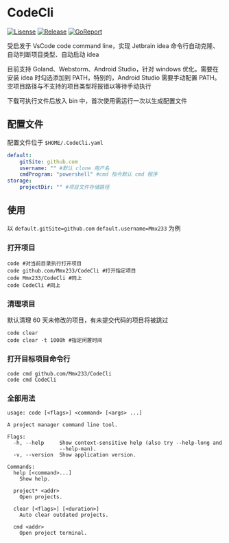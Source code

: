 # CodeCli

[![Lisense](https://img.shields.io/github/license/Mmx233/CodeCli)](https://github.com/Mmx233/CodeCli/blob/main/LICENSE)
[![Release](https://img.shields.io/github/v/release/Mmx233/CodeCli?color=blueviolet&include_prereleases)](https://github.com/Mmx233/CodeCli/releases)
[![GoReport](https://goreportcard.com/badge/github.com/Mmx233/CodeCli)](https://goreportcard.com/report/github.com/Mmx233/CodeCli)

受启发于 VsCode code command line，实现 Jetbrain idea 命令行自动克隆、自动判断项目类型、自动启动 idea

目前支持 Goland、Webstorm、Android Studio，针对 windows 优化。需要在安装 idea 时勾选添加到 PATH，特别的，Android Studio 需要手动配置 PATH。空项目路径与不支持的项目类型将报错以等待手动执行

下载可执行文件后放入 bin 中，首次使用需运行一次以生成配置文件

## 配置文件

配置文件位于 `$HOME/.CodeCli.yaml`

```yaml
default:
    gitSite: github.com
    username: "" #默认 clone 用户名
    cmdProgram: "powershell" #cmd 指令默认 cmd 程序
storage:
    projectDir: "" #项目文件存储路径
```

## 使用

以 `default.gitSite=github.com` `default.username=Mmx233` 为例

### 打开项目

```shell
code #对当前目录执行打开项目
code github.com/Mmx233/CodeCli #打开指定项目
code Mmx233/CodeCli #同上
code CodeCli #同上
```

### 清理项目

默认清理 60 天未修改的项目，有未提交代码的项目将被跳过

```shell
code clear
code clear -t 1000h #指定闲置时间
```

### 打开目标项目命令行

```shell
code cmd github.com/Mmx233/CodeCli
code cmd CodeCli
```

### 全部用法

```shell
usage: code [<flags>] <command> [<args> ...]

A project manager command line tool.

Flags:
  -h, --help     Show context-sensitive help (also try --help-long and
                 --help-man).
  -v, --version  Show application version.

Commands:
  help [<command>...]
    Show help.

  project* <addr>
    Open projects.

  clear [<flags>] [<duration>]
    Auto clear outdated projects.

  cmd <addr>
    Open project terminal.
```